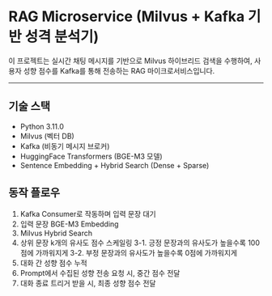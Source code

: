 # RAG Microservice (Milvus + Kafka 기반 성격 분석기)

이 프로젝트는 실시간 채팅 메시지를 기반으로 Milvus 하이브리드 검색을 수행하여, 사용자 성향 점수를 Kafka를 통해 전송하는 RAG 마이크로서비스입니다.

---

## 기술 스택

- Python 3.11.0
- Milvus (벡터 DB)
- Kafka (비동기 메시지 브로커)
- HuggingFace Transformers (BGE-M3 모델)
- Sentence Embedding + Hybrid Search (Dense + Sparse)

## 동작 플로우
1. Kafka Consumer로 작동하며 입력 문장 대기
2. 입력 문장 BGE-M3 Embedding
3. Milvus Hybrid Search
4. 상위 문장 k개의 유사도 점수 스케일링
  3-1. 긍정 문장과의 유사도가 높을수록 100점에 가까워지게
  3-2. 부정 문장과의 유사도가 높을수록 0점에 가까워지게
5. 대화 간 성향 점수 누적
6. Prompt에서 수집된 성향 전송 요청 시, 중간 점수 전달
7. 대화 종료 트리거 받을 시, 최종 성향 점수 전달
